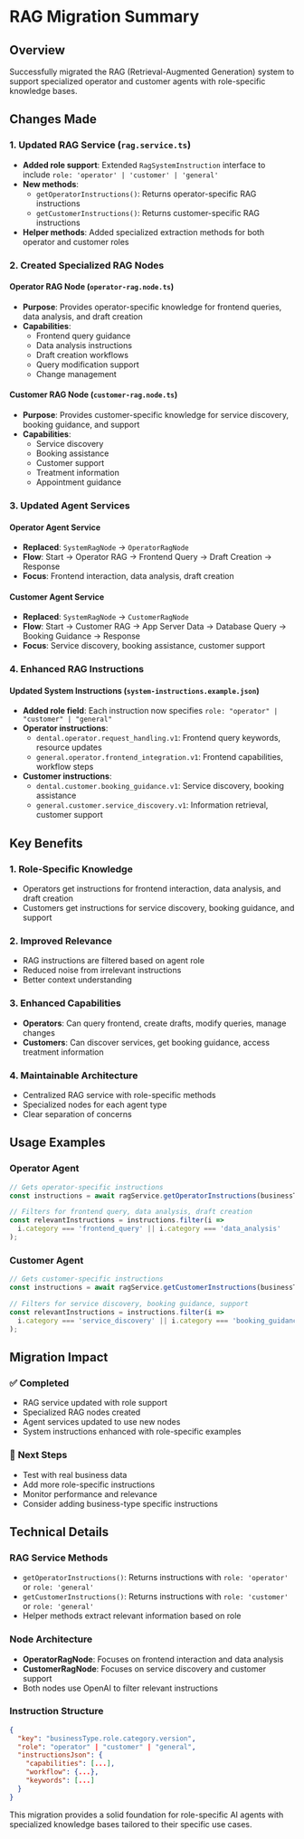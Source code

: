 # RAG Migration Summary

## Overview
Successfully migrated the RAG (Retrieval-Augmented Generation) system to support specialized operator and customer agents with role-specific knowledge bases.

## Changes Made

### 1. Updated RAG Service (`rag.service.ts`)
- **Added role support**: Extended `RagSystemInstruction` interface to include `role: 'operator' | 'customer' | 'general'`
- **New methods**:
  - `getOperatorInstructions()`: Returns operator-specific RAG instructions
  - `getCustomerInstructions()`: Returns customer-specific RAG instructions
- **Helper methods**: Added specialized extraction methods for both operator and customer roles

### 2. Created Specialized RAG Nodes

#### Operator RAG Node (`operator-rag.node.ts`)
- **Purpose**: Provides operator-specific knowledge for frontend queries, data analysis, and draft creation
- **Capabilities**:
  - Frontend query guidance
  - Data analysis instructions
  - Draft creation workflows
  - Query modification support
  - Change management

#### Customer RAG Node (`customer-rag.node.ts`)
- **Purpose**: Provides customer-specific knowledge for service discovery, booking guidance, and support
- **Capabilities**:
  - Service discovery
  - Booking assistance
  - Customer support
  - Treatment information
  - Appointment guidance

### 3. Updated Agent Services

#### Operator Agent Service
- **Replaced**: `SystemRagNode` → `OperatorRagNode`
- **Flow**: Start → Operator RAG → Frontend Query → Draft Creation → Response
- **Focus**: Frontend interaction, data analysis, draft creation

#### Customer Agent Service
- **Replaced**: `SystemRagNode` → `CustomerRagNode`
- **Flow**: Start → Customer RAG → App Server Data → Database Query → Booking Guidance → Response
- **Focus**: Service discovery, booking assistance, customer support

### 4. Enhanced RAG Instructions

#### Updated System Instructions (`system-instructions.example.json`)
- **Added role field**: Each instruction now specifies `role: "operator" | "customer" | "general"`
- **Operator instructions**:
  - `dental.operator.request_handling.v1`: Frontend query keywords, resource updates
  - `general.operator.frontend_integration.v1`: Frontend capabilities, workflow steps
- **Customer instructions**:
  - `dental.customer.booking_guidance.v1`: Service discovery, booking assistance
  - `general.customer.service_discovery.v1`: Information retrieval, customer support

## Key Benefits

### 1. **Role-Specific Knowledge**
- Operators get instructions for frontend interaction, data analysis, and draft creation
- Customers get instructions for service discovery, booking guidance, and support

### 2. **Improved Relevance**
- RAG instructions are filtered based on agent role
- Reduced noise from irrelevant instructions
- Better context understanding

### 3. **Enhanced Capabilities**
- **Operators**: Can query frontend, create drafts, modify queries, manage changes
- **Customers**: Can discover services, get booking guidance, access treatment information

### 4. **Maintainable Architecture**
- Centralized RAG service with role-specific methods
- Specialized nodes for each agent type
- Clear separation of concerns

## Usage Examples

### Operator Agent
```typescript
// Gets operator-specific instructions
const instructions = await ragService.getOperatorInstructions(businessType, context);

// Filters for frontend query, data analysis, draft creation
const relevantInstructions = instructions.filter(i => 
  i.category === 'frontend_query' || i.category === 'data_analysis'
);
```

### Customer Agent
```typescript
// Gets customer-specific instructions
const instructions = await ragService.getCustomerInstructions(businessType, context);

// Filters for service discovery, booking guidance, support
const relevantInstructions = instructions.filter(i => 
  i.category === 'service_discovery' || i.category === 'booking_guidance'
);
```

## Migration Impact

### ✅ **Completed**
- RAG service updated with role support
- Specialized RAG nodes created
- Agent services updated to use new nodes
- System instructions enhanced with role-specific examples

### 🔄 **Next Steps**
- Test with real business data
- Add more role-specific instructions
- Monitor performance and relevance
- Consider adding business-type specific instructions

## Technical Details

### RAG Service Methods
- `getOperatorInstructions()`: Returns instructions with `role: 'operator'` or `role: 'general'`
- `getCustomerInstructions()`: Returns instructions with `role: 'customer'` or `role: 'general'`
- Helper methods extract relevant information based on role

### Node Architecture
- **OperatorRagNode**: Focuses on frontend interaction and data analysis
- **CustomerRagNode**: Focuses on service discovery and customer support
- Both nodes use OpenAI to filter relevant instructions

### Instruction Structure
```json
{
  "key": "businessType.role.category.version",
  "role": "operator" | "customer" | "general",
  "instructionsJson": {
    "capabilities": [...],
    "workflow": {...},
    "keywords": [...]
  }
}
```

This migration provides a solid foundation for role-specific AI agents with specialized knowledge bases tailored to their specific use cases.
